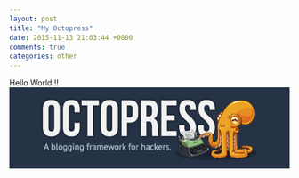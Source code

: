 ```yaml
---
layout: post
title: "My Octopress"
date: 2015-11-13 21:03:44 +0800
comments: true
categories: other
---
```

Hello World !!
![img](/myimg/other/octopress.png)